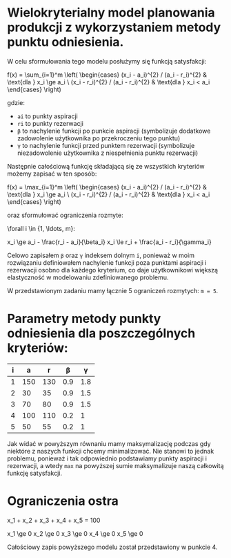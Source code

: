 # Wielokryterialny model planowania produkcji z wykorzystaniem metody punktu odniesienia.

W celu sformułowania tego modelu posłużymy się funkcją satysfakcji:

f(x) = \sum_{i=1}^m \left( \begin{cases}
(x_i - a_i)^{2} / (a_i - r_i)^{2} & \text{dla } x_i \ge a_i \\
(x_i - r_i)^{2} / (a_i - r_i)^{2} & \text{dla } x_i < a_i
\end{cases} \right)

gdzie:

* `ai` to punkty aspiracji
* `ri` to punkty rezerwacji
* `β` to nachylenie funkcji po punkcie aspiracji
(symbolizuje dodatkowe zadowolenie użytkownika po przekroczeniu tego punktu)
* `γ` to nachylenie funkcji przed punktem rezerwacji
(symbolizuje niezadowolenie użytkownika z niespełnienia punktu rezerwacji)

Następnie całościową funkcję składającą się ze wszystkich kryteriów możemy zapisać w ten sposób:

f(x) = \max_{i=1}^m \left( \begin{cases}
(x_i - a_i)^{2} / (a_i - r_i)^{2} & \text{dla } x_i \ge a_i \\
(x_i - r_i)^{2} / (a_i - r_i)^{2} & \text{dla } x_i < a_i
\end{cases} \right)

oraz sformułować ograniczenia rozmyte:

\forall i \in \{1, \ldots, m\}:

x_i \ge a_i - \frac{r_i - a_i}{\beta_i}
x_i \le r_i + \frac{a_i - r_i}{\gamma_i}

Celowo zapisałem `β` oraz `γ` indeksem dolnym `i`, ponieważ w moim rozwiązaniu definiowałem nachylenie funkcji poza punktami aspiracji i rezerwacji osobno dla każdego kryterium, co daje użytkownikowi większą elastyczność w modelowaniu zdefiniowanego problemu.

W przedstawionym zadaniu mamy łącznie 5 ograniczeń rozmytych: `m = 5`.

# Parametry metody punkty odniesienia dla poszczególnych kryteriów:

| i | a | r | β | γ |
|---|---|---|---|---|
| 1 | 150 | 130 | 0.9 | 1.8 |
| 2 | 30 | 35 | 0.9 | 1.5 |
| 3 | 70 | 80 | 0.9 | 1.5 |
| 4 | 100 | 110 | 0.2 | 1 |
| 5 | 50 | 55 | 0.2 | 1 |

Jak widać w powyższym równaniu mamy maksymalizację podczas gdy niektóre z naszych funkcji chcemy minimalizować. Nie stanowi to jednak problemu, ponieważ i tak odpowiednio podstawiamy punkty aspiracji i rezerwacji, a wtedy `max` na powyższej sumie maksymalizuje naszą całkowitą funkcję satysfakcji.

# Ograniczenia ostra

x_1 + x_2 + x_3 + x_4 + x_5 = 100

x_1 \ge 0
x_2 \ge 0
x_3 \ge 0
x_4 \ge 0
x_5 \ge 0

Całościowy zapis powyższego modelu został przedstawiony w punkcie 4.

